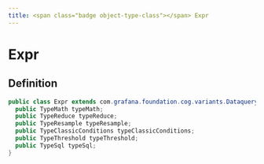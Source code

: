 ```yaml
---
title: <span class="badge object-type-class"></span> Expr
---
```

# <span class="badge object-type-class"></span> Expr

## Definition

```java
public class Expr extends com.grafana.foundation.cog.variants.Dataquery {
  public TypeMath typeMath;
  public TypeReduce typeReduce;
  public TypeResample typeResample;
  public TypeClassicConditions typeClassicConditions;
  public TypeThreshold typeThreshold;
  public TypeSql typeSql;
}
```
